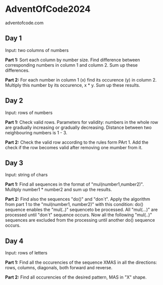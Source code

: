 # AdventOfCode2024

adventofcode.com

## Day 1

Input: two columns of numbers

**Part 1:** Sort each column by number size. Find difference between corresponding numbers in column 1 and column 2. Sum up these differences.

**Part 2:** For each number in column 1 (x) find its occurence (y) in column 2. Multiply this number by its occurence, x * y. Sum up these results.


## Day 2

Input: rows of numbers

**Part 1:** Check valid rows. Parameters for validity: numbers in the whole row are gradually increasing or gradually decreasing. Distance between two neighbouring numbers is 1 - 3.  

**Part 2:** Check the valid row according to the rules form PArt 1. Add the check if the row becomes valid after removing one mumber from it. 


## Day 3

Input: string of chars

**Part 1:** Find all sequences in the format of "mul(number1,number2)". Mulitply number1 * number2 and sum up the results.

**Part 2:** Find also the sequences "do()" and "don´t". Apply the algorithm from part 1 to the "mul(number1, number2)" with this condition: do() sequence enables the  "mul(..)" sequenceto be processed. All "mul(...)" are processed until "don´t" sequence occurs.
Now all the following "mul(..)" sequences are excluded from the processing until another do() sequence occurs. 


## Day 4

Input: rows of letters

**Part 1:** Find all the occurencies of the sequence XMAS in all the directions: rows, columns, diagonals, both forward and reverse.

**Part 2:** Find all occurencies of the desired pattern, MAS in "X" shape.
